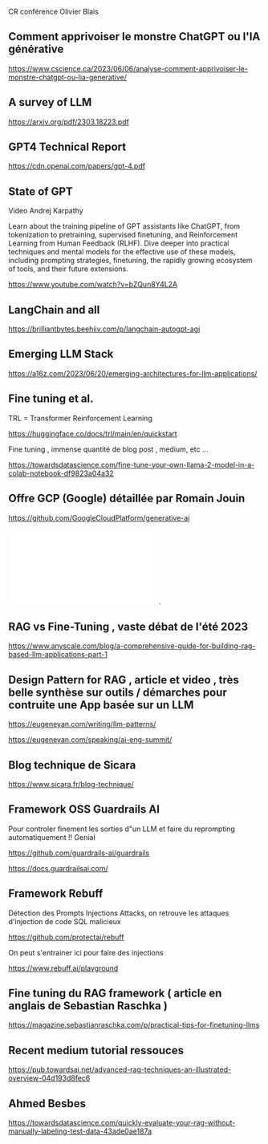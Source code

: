 CR conférence Olivier Blais 
## Comment apprivoiser le monstre ChatGPT ou l'IA générative
https://www.cscience.ca/2023/06/06/analyse-comment-apprivoiser-le-monstre-chatgpt-ou-lia-generative/

## A survey of LLM
https://arxiv.org/pdf/2303.18223.pdf

## GPT4 Technical Report
https://cdn.openai.com/papers/gpt-4.pdf

## State of GPT
Video Andrej Karpathy

Learn about the training pipeline of GPT assistants like ChatGPT, from tokenization to pretraining, supervised finetuning, and Reinforcement Learning from Human Feedback (RLHF). Dive deeper into practical techniques and mental models for the effective use of these models, including prompting strategies, finetuning, the rapidly growing ecosystem of tools, and their future extensions.

https://www.youtube.com/watch?v=bZQun8Y4L2A

## LangChain and all
https://brilliantbytes.beehiiv.com/p/langchain-autogpt-agi

## Emerging LLM Stack
https://a16z.com/2023/06/20/emerging-architectures-for-llm-applications/

## Fine tuning et al.
TRL = Transformer Reinforcement Learning

https://huggingface.co/docs/trl/main/en/quickstart

Fine tuning , immense quantité de blog post , medium, etc ...

https://towardsdatascience.com/fine-tune-your-own-llama-2-model-in-a-colab-notebook-df9823a04a32

## Offre GCP (Google) détaillée par Romain Jouin 

https://github.com/GoogleCloudPlatform/generative-ai

![explications github Google](./doc-RomainJouin.pdf "Explications Github google").

## RAG vs Fine-Tuning , vaste débat de l'été 2023

https://www.anyscale.com/blog/a-comprehensive-guide-for-building-rag-based-llm-applications-part-1

## Design Pattern for RAG , article et video , très belle synthèse sur outils / démarches pour contruite une App basée sur un LLM

https://eugeneyan.com/writing/llm-patterns/

https://eugeneyan.com/speaking/ai-eng-summit/


## Blog technique de Sicara

https://www.sicara.fr/blog-technique/

## Framework OSS Guardrails AI

Pour controler finement les sorties d"un LLM et faire du reprompting automatiquement !! Genial

https://github.com/guardrails-ai/guardrails

https://docs.guardrailsai.com/

## Framework Rebuff 

Détection des Prompts Injections Attacks, on retrouve les attaques d'injection de code SQL malicieux

https://github.com/protectai/rebuff

On peut s'entrainer ici pour faire des injections

https://www.rebuff.ai/playground

## Fine tuning du RAG framework ( article en anglais de Sebastian Raschka )

https://magazine.sebastianraschka.com/p/practical-tips-for-finetuning-llms

## Recent medium tutorial ressouces

https://pub.towardsai.net/advanced-rag-techniques-an-illustrated-overview-04d193d8fec6

## Ahmed Besbes

https://towardsdatascience.com/quickly-evaluate-your-rag-without-manually-labeling-test-data-43ade0ae187a


